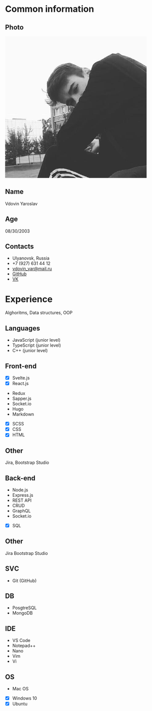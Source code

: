 # Common information

## Photo

![Image alt](https://github.com/Proza1k/Profile/blob/master/img/images.png)

## Name

Vdovin Yaroslav

## Age

08/30/2003

## Contacts

- Ulyanovsk, Russia
- +7 (927) 631 44 12
- vdovin_yar@mail.ru
- [GitHub](https://github.com/proza1k)
- [VK](https://vk.com/vdovin_yar)

# Experience

Alghoritms, Data structures, OOP

## Languages

- JavaScript (junior level)
- TypeScript (junior level)
- C++ (junior level)

## Front-end

- [x] Svelte.js
- [x] React.js
- Redux
- Sapper.js
- Socket.io
- Hugo
- Markdown
- [x] SCSS
- [x] CSS
- [x] HTML

## Other

Jira, Bootstrap Studio

## Back-end

- Node.js
- Express.js
- REST API
- CRUD
- GraphQL
- Socket.io
- [x] SQL

## Other

Jira
Bootstrap Studio

## SVС

- Git (GitHub)

## DB

- PosgtreSQL
- MongoDB

## IDE

- VS Code
- Notepad++
- Nano
- Vim
- Vi

## OS

- Mac OS
- [x] Windows 10
- [x] Ubuntu
